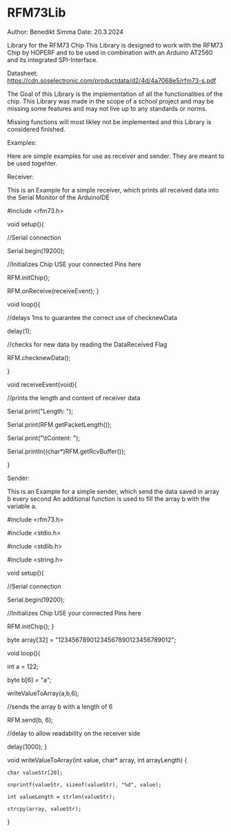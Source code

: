 # RFM73Lib
Author: Benedikt Simma
Date: 20.3.2024

Library for the RFM73 Chip
This Library is designed to work with the RFM73 Chip by HOPERF 
and to be used in combination with an Arduino AT2560 and its integrated SPI-Interface.

Datasheet: https://cdn.soselectronic.com/productdata/d2/4d/4a7068e5/rfm73-s.pdf

The Goal of this Library is the implementation of all the functionalities of the chip.
This Library was made in the scope of a school project and may be missing some features 
and may not live up to any standards or norms.

Missing functions will most likley not be implemented and this Library is considered finished.

Examples:

Here are simple examples for use as receiver and sender. They are meant to be used togehter.

Receiver:

This is an Example for a simple receiver, which prints all received data into the Serial Monitor of the ArduinoIDE

#include <rfm73.h>

void setup(){

  //Serial connection

  Serial.begin(19200);

  //Initializes Chip USE your connected Pins here
  
  RFM.initChip();  

  RFM.onReceive(receiveEvent);
}

void loop(){ 

  //delays 1ms to guarantee the correct use of checknewData

  delay(1);

  //checks for new data by reading the DataReceived Flag

  RFM.checknewData();
  
}

void receiveEvent(void){

  //prints the length and content of receiver data

  Serial.print("Length: ");

  Serial.print(RFM.getPacketLength());

  Serial.print("\tContent: ");

  Serial.println((char*)RFM.getRcvBuffer());

}



Sender:

This is an Example for a simple sender, which send the data saved in array b every second
An additional function is used to fill the array b with the variable a.

#include <rfm73.h>

#include <stdio.h>

#include <stdlib.h>

#include <string.h>

void setup(){

  //Serial connection

  Serial.begin(19200);

  //Initializes Chip USE your connected Pins here

  RFM.initChip();
}


byte array[32] = "12345678901234567890123456789012";

void loop(){ 

  int a = 122; 

  byte b[6] = "a";

  writeValueToArray(a,b,6);

  //sends the array b with a length of 6

  RFM.send(b, 6);

  //delay to allow readability on the receiver side

  delay(1000);
}

void writeValueToArray(int value, char* array, int arrayLength) {

    char valueStr[20];

    snprintf(valueStr, sizeof(valueStr), "%d", value);

    int valueLength = strlen(valueStr);

    strcpy(array, valueStr);
    
}